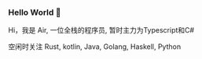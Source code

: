 ### Hello World 👋

Hi，我是 Air, 一位全栈的程序员, 暂时主力为Typescript和C#

空闲时关注 Rust, kotlin, Java, Golang, Haskell, Python

